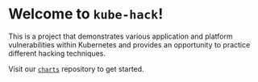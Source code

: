 # Welcome to `kube-hack`!

This is a project that demonstrates various application and platform vulnerabilities within Kubernetes and provides an opportunity to practice different hacking techniques.

Visit our [`charts`](https://github.com/kube-hack/charts) repository to get started.
